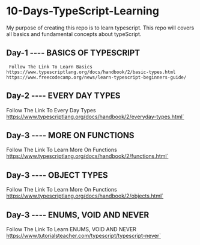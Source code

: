 # 10-Days-TypeScript-Learning

My purpose of creating this repo is to learn typescript. This repo will covers all basics and fundamental concepts about typeScript.

## Day-1 ---- BASICS OF TYPESCRIPT

`
Follow The Link To Learn Basics
https://www.typescriptlang.org/docs/handbook/2/basic-types.html
https://www.freecodecamp.org/news/learn-typescript-beginners-guide/`

## Day-2 ---- EVERY DAY TYPES

Follow The Link To Every Day Types
https://www.typescriptlang.org/docs/handbook/2/everyday-types.html`

## Day-3 ---- MORE ON FUNCTIONS

Follow The Link To Learn More On Functions
https://www.typescriptlang.org/docs/handbook/2/functions.html`

## Day-3 ---- OBJECT TYPES

Follow The Link To Learn More On Functions
https://www.typescriptlang.org/docs/handbook/2/objects.html`

## Day-3 ---- ENUMS, VOID AND NEVER

Follow The Link To Learn ENUMS, VOID AND NEVER
https://www.tutorialsteacher.com/typescript/typescript-never`

